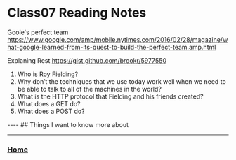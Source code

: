 # Class07 Reading Notes

Goole's perfect team https://www.google.com/amp/mobile.nytimes.com/2016/02/28/magazine/what-google-learned-from-its-quest-to-build-the-perfect-team.amp.html

Explaning Rest https://gist.github.com/brookr/5977550
<ol>
<li>Who is Roy Fielding?

</li><li>Why don’t the techniques that we use today work well when we need to be able to talk to all of the machines in the world?

</li><li>What is the HTTP protocol that Fielding and his friends created?

</li><li>What does a GET do?

</li><li>What does a POST do?
</ol>
----
## Things I want to know more about


---
### [Home](https://github.com/MISalz/301_Reading_Notes)